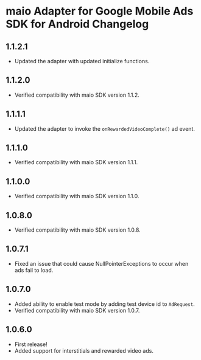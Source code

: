 # maio Adapter for Google Mobile Ads SDK for Android Changelog

## 1.1.2.1
- Updated the adapter with updated initialize functions.

## 1.1.2.0
- Verified compatibility with maio SDK version 1.1.2.

## 1.1.1.1
- Updated the adapter to invoke the `onRewardedVideoComplete()` ad event.

## 1.1.1.0
- Verified compatibility with maio SDK version 1.1.1.

## 1.1.0.0
- Verified compatibility with maio SDK version 1.1.0.

## 1.0.8.0
- Verified compatibility with maio SDK version 1.0.8.

## 1.0.7.1
- Fixed an issue that could cause NullPointerExceptions to occur when ads fail
  to load.

## 1.0.7.0
- Added ability to enable test mode by adding test device id to `AdRequest`.
- Verified compatibility with maio SDK version 1.0.7.

## 1.0.6.0
- First release!
- Added support for interstitials and rewarded video ads.
